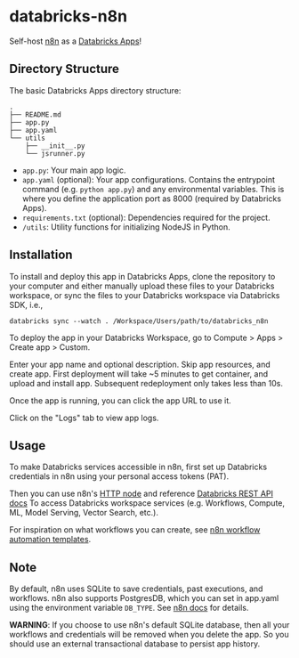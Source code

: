 # databricks-n8n

Self-host [n8n](https://n8n.io/) as a [Databricks Apps](https://docs.databricks.com/en/dev-tools/databricks-apps/index.html)!

## Directory Structure

The basic Databricks Apps directory structure:

```
.
├── README.md
├── app.py
├── app.yaml
└── utils
    ├── __init__.py
    └── jsrunner.py
```

- `app.py`: Your main app logic.
- `app.yaml` (optional): Your app configurations. Contains the entrypoint command (e.g. `python app.py`) and any environmental variables. This is where you define the application port as 8000 (required by Databricks Apps). 
- `requirements.txt` (optional): Dependencies required for the project.
- `/utils`: Utility functions for initializing NodeJS in Python.

## Installation

To install and deploy this app in Databricks Apps, clone the repository to your computer and either manually upload these files to your Databricks workspace, or sync the files to your Databricks workspace via Databricks SDK, i.e.,

`databricks sync --watch . /Workspace/Users/path/to/databricks_n8n`

To deploy the app in your Databricks Workspace, go to Compute > Apps > Create app > Custom. 

Enter your app name and optional description. Skip app resources, and create app. First deployment will take ~5 minutes to get container, and upload and install app. Subsequent redeployment only takes less than 10s.

Once the app is running, you can click the app URL to use it. 

Click on the "Logs" tab to view app logs.

## Usage

To make Databricks services accessible in n8n, first set up Databricks credentials in n8n using your personal access tokens (PAT).

Then you can use n8n's [HTTP node](https://docs.n8n.io/integrations/builtin/core-nodes/n8n-nodes-base.httprequest/) and reference [Databricks REST API docs](https://docs.databricks.com/api/workspace/introduction) To access Databricks workspace services (e.g. Workflows, Compute, ML, Model Serving, Vector Search, etc.).

For inspiration on what workflows you can create, see [n8n workflow automation templates](https://n8n.io/workflows/).

## Note

By default, n8n uses SQLite to save credentials, past executions, and workflows. n8n also supports PostgresDB, which you can set in app.yaml using the environment variable `DB_TYPE`. See [n8n docs](https://docs.n8n.io/hosting/configuration/supported-databases-settings/) for details.

__WARNING__: If you choose to use n8n's default SQLite database, then all your workflows and credentials will be removed when you delete the app. So you should use an external transactional database to persist app history.
